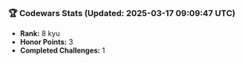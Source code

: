 ### 🏆 Codewars Stats (Updated: 2025-03-17 09:09:47 UTC)

- **Rank:** 8 kyu
- **Honor Points:** 3
- **Completed Challenges:** 1
